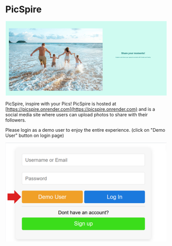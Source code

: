 # PicSpire

![Picspire Main](./Picspiremain.png)

PicSpire, inspire with your Pics! PicSpire is hosted at [https://picspire.onrender.com](https://picspire.onrender.com) and is a social media site where users can upload photos to share with their followers.

Please login as a demo user to enjoy the entire experience. (click on "Demo User" button on login page)

![Demo Pic](./demopic.png)


